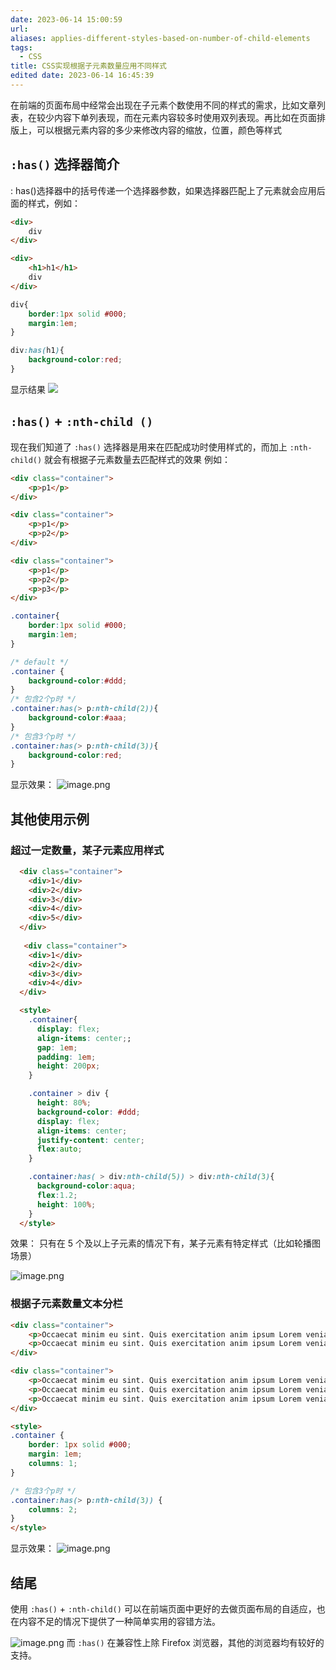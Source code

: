 ```yaml
---
date: 2023-06-14 15:00:59
url: 
aliases: applies-different-styles-based-on-number-of-child-elements
tags:
  - CSS
title: CSS实现根据子元素数量应用不同样式
edited date: 2023-06-14 16:45:39
---
```

在前端的页面布局中经常会出现在子元素个数使用不同的样式的需求，比如文章列表，在较少内容下单列表现，而在元素内容较多时使用双列表现。再比如在页面排版上，可以根据元素内容的多少来修改内容的缩放，位置，颜色等样式

## `:has()` 选择器简介

: has()选择器中的括号传递一个选择器参数，如果选择器匹配上了元素就会应用后面的样式，例如：

```html
<div>
	div
</div>

<div>
	<h1>h1</h1>
	div
</div>
```

```css
div{
	border:1px solid #000;
	margin:1em;
}

div:has(h1){
	background-color:red;
}
```

显示结果
![](https://img.iamsee.top/pic/20230614152045.png)

## `:has()` + `:nth-child ()` 

现在我们知道了 `:has()` 选择器是用来在匹配成功时使用样式的，而加上 `:nth-child()` 就会有根据子元素数量去匹配样式的效果
例如：
```html
<div class="container">
	<p>p1</p>
</div>

<div class="container">
	<p>p1</p>
	<p>p2</p>
</div>

<div class="container">
	<p>p1</p>
	<p>p2</p>
	<p>p3</p>
</div>
```

```css
.container{
	border:1px solid #000;
	margin:1em;
}

/* default */
.container {
	background-color:#ddd;
}
/* 包含2个p时 */
.container:has(> p:nth-child(2)){
	background-color:#aaa;
}
/* 包含3个p时 */
.container:has(> p:nth-child(3)){
	background-color:red;
}
```

显示效果：
![image.png](https://img.iamsee.top/pic/20230614153312.png)


## 其他使用示例

### 超过一定数量，某子元素应用样式

```html
  <div class="container">
    <div>1</div>
    <div>2</div>
    <div>3</div>
    <div>4</div>
    <div>5</div>
  </div>
  
   <div class="container">
    <div>1</div>
    <div>2</div>
    <div>3</div>
    <div>4</div>
  </div>

  <style>
    .container{
      display: flex;
      align-items: center;;
      gap: 1em;
      padding: 1em;
      height: 200px;
    }

    .container > div {
      height: 80%;
      background-color: #ddd;
      display: flex;
      align-items: center;
      justify-content: center;
      flex:auto;
    }

    .container:has( > div:nth-child(5)) > div:nth-child(3){
      background-color:aqua;
      flex:1.2;
      height: 100%;
    }
  </style>
```
效果：
只有在 5 个及以上子元素的情况下有，某子元素有特定样式（比如轮播图场景）

![image.png](https://img.iamsee.top/pic/20230614153900.png)

### 根据子元素数量文本分栏

```html
<div class="container">
	<p>Occaecat minim eu sint. Quis exercitation anim ipsum Lorem veniam sint. Proident ea irure id sit eu eu in. Cillum incididunt nisi nisi velit non cupidatat sint veniam minim voluptate voluptate exercitation velit tempor aliquip. Nisi exercitation ullamco aute ea laborum incididunt deserunt minim proident dolor tempor proident voluptate ipsum sit. Reprehenderit mollit exercitation amet cillum et irure est laboris esse excepteur voluptate aute. In in mollit qui aliqua culpa aliquip fugiat nulla occaecat magna id veniam quis.</p>
	<p>Occaecat minim eu sint. Quis exercitation anim ipsum Lorem veniam sint. Proident ea irure id sit eu eu in. Cillum incididunt nisi nisi velit non cupidatat sint veniam minim voluptate voluptate exercitation velit tempor aliquip. Nisi exercitation ullamco aute ea laborum incididunt deserunt minim proident dolor tempor proident voluptate ipsum sit. Reprehenderit mollit exercitation amet cillum et irure est laboris esse excepteur voluptate aute. In in mollit qui aliqua culpa aliquip fugiat nulla occaecat magna id veniam quis.</p>
</div>

<div class="container">
	<p>Occaecat minim eu sint. Quis exercitation anim ipsum Lorem veniam sint. Proident ea irure id sit eu eu in. Cillum incididunt nisi nisi velit non cupidatat sint veniam minim voluptate voluptate exercitation velit tempor aliquip. Nisi exercitation ullamco aute ea laborum incididunt deserunt minim proident dolor tempor proident voluptate ipsum sit. Reprehenderit mollit exercitation amet cillum et irure est laboris esse excepteur voluptate aute. In in mollit qui aliqua culpa aliquip fugiat nulla occaecat magna id veniam quis.</p>
	<p>Occaecat minim eu sint. Quis exercitation anim ipsum Lorem veniam sint. Proident ea irure id sit eu eu in. Cillum incididunt nisi nisi velit non cupidatat sint veniam minim voluptate voluptate exercitation velit tempor aliquip. Nisi exercitation ullamco aute ea laborum incididunt deserunt minim proident dolor tempor proident voluptate ipsum sit. Reprehenderit mollit exercitation amet cillum et irure est laboris esse excepteur voluptate aute. In in mollit qui aliqua culpa aliquip fugiat nulla occaecat magna id veniam quis.</p>
	<p>Occaecat minim eu sint. Quis exercitation anim ipsum Lorem veniam sint. Proident ea irure id sit eu eu in. Cillum incididunt nisi nisi velit non cupidatat sint veniam minim voluptate voluptate exercitation velit tempor aliquip. Nisi exercitation ullamco aute ea laborum incididunt deserunt minim proident dolor tempor proident voluptate ipsum sit. Reprehenderit mollit exercitation amet cillum et irure est laboris esse excepteur voluptate aute. In in mollit qui aliqua culpa aliquip fugiat nulla occaecat magna id veniam quis.</p>
</div>

<style>
.container {
	border: 1px solid #000;
	margin: 1em;
	columns: 1;
}

/* 包含3个p时 */
.container:has(> p:nth-child(3)) {
	columns: 2;
}
</style>
```

显示效果：
![image.png](https://img.iamsee.top/pic/20230614154352.png)

## 结尾

使用 `:has()` + `:nth-child()` 可以在前端页面中更好的去做页面布局的自适应，也在内容不足的情况下提供了一种简单实用的容错方法。

![image.png](https://img.iamsee.top/pic/20230614155201.png)
而 `:has()` 在兼容性上除 Firefox 浏览器，其他的浏览器均有较好的支持。
